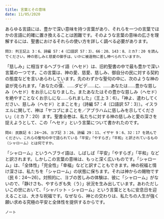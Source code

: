 ```yaml
---
title: 言葉とその意味
date: 11/05/2020
---
```


あらゆる言語には、豊かで深い意味を持つ言葉があり、それらを一つの言葉でほかの言語に的確に置き換えることは困難です。そのような言葉の意味の広さを理解するには、聖書におけるそれらの使い方を詳しく調べる必要があります。

`問3: 列王記上 3：6、詩編 57：4（口語訳 57：3）、66：20、143：8、ミカ7：20 を読んでください。神の慈しみと慈愛の御手は、いかに被造物に差し伸べられていますか。`

「慈しみ」に相当するヘブライ語（ヘセド）は、旧約聖書の中で最も豊かで深い言葉の一つです。この言葉は、神の愛、慈愛、慈しみ、御自分の民に対する契約の態度などを言いあらわしています。先のわずかな聖句の中に、次のような神の姿が見られます。「あなたの<ruby>僕<rt>しもべ</rt></ruby>、……ダビデ……に、……あなたは……豊かな慈しみ（ヘセド）をお示しになりました。またあなたはその豊かな慈しみ（ヘセド）を絶やすことなくお示しにな……られました」（王上 3：6）。「神よ、遣わしてください、慈しみ（ヘセド）とまことを」（詩編 57：4〔口語訳 57：3〕）。イスラエルに関して、神は「ヤコブにまことを／アブラハムに慈しみを示してください」（ミカ 7：20）ます。聖書全巻は、私たちに対する神の慈しみと愛の深さを捉えようとして、この「ヘセド」という言葉について書かれたのです。

`問4: 民数記 6：24～26、ヨブ記 3：26、詩編 29：11、イザヤ 9：6、32：17 を読んでください。これらの聖句の中で語られている「平安」「やすらぎ」「平和」と訳されているもの（シャローム）とは何ですか。`

「シャローム」というヘブライ語は、しばしば「平安」「やすらぎ」「平和」などと訳されます。しかしこの言葉の意味は、もっと深く広いものです。「シャローム」は、「全体性」「完全性」「幸福」などと訳すこともできます。神の祝福と情け深さは、私たちを「シャローム」の状態に保ちます。それは神からの賜物です（民 6：24～26）。対照的に、ヨブの苦しみの体験は、彼に「シャローム」がないので、「静けさも、やすらぎも失（う）」状況を生み出しています。あわただしいこの世において、「シャバット・シャローム」という言葉とともに安息日を迎えることは、大きな祝福です。なぜなら、神との交わりは、私たちの人生が強く願い求める究極の平安と全体性を提供するからです。

`ノート`